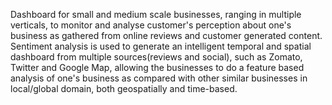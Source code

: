Dashboard for small and medium scale businesses, ranging in multiple verticals, to monitor and analyse customer's perception about one's business as gathered from online reviews and customer generated content. Sentiment analysis is used to generate an intelligent temporal and spatial dashboard from multiple sources(reviews and social), such as Zomato, Twitter and Google Map, allowing the businesses to do a feature based analysis of one's business as compared with other similar businesses in local/global domain, both geospatially and time-based.